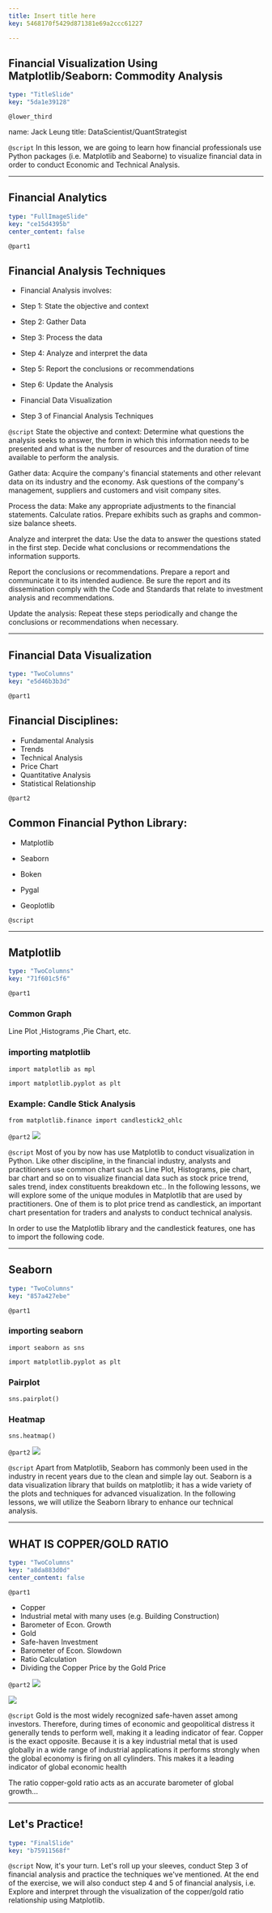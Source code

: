 ```yaml
---
title: Insert title here
key: 5468170f5429d871381e69a2ccc61227

---
```

## Financial Visualization Using Matplotlib/Seaborn: Commodity Analysis

```yaml
type: "TitleSlide"
key: "5da1e39128"
```

`@lower_third`

name: Jack Leung
title: DataScientist/QuantStrategist


`@script`
In this lesson, we are going to learn how financial professionals use Python packages (i.e. Matplotlib and Seaborne) to visualize financial data in order to conduct Economic and Technical Analysis.


---
## Financial Analytics

```yaml
type: "FullImageSlide"
key: "ce15d4395b"
center_content: false
```

`@part1`
## Financial Analysis Techniques

- Financial Analysis involves:
 - Step 1: State the objective and context

 - Step 2: Gather Data

 - Step 3: Process the data

 - Step 4: Analyze and interpret the data

 - Step 5: Report the conclusions or recommendations

 - Step 6: Update the Analysis

- Financial Data Visualization
 - Step 3 of Financial Analysis Techniques


`@script`
State the objective and context: Determine what questions the analysis seeks to answer, the form in which this information needs to be presented and what is the number of resources and the duration of time available to perform the analysis.

Gather data: Acquire the company's financial statements and other relevant data on its industry and the economy. Ask questions of the company's management, suppliers and customers and visit company sites.

Process the data: Make any appropriate adjustments to the financial statements. Calculate ratios. Prepare exhibits such as graphs and common-size balance sheets.

Analyze and interpret the data: Use the data to 
answer the questions stated in the first step. Decide what conclusions or recommendations the information supports.

Report the conclusions or recommendations. Prepare a report and communicate it to its intended audience. Be sure the report and its dissemination comply with the Code and Standards that relate to investment analysis and recommendations.

Update the analysis: Repeat these steps periodically and change the conclusions or recommendations when necessary.


---
## Financial Data Visualization

```yaml
type: "TwoColumns"
key: "e5d46b3b3d"
```

`@part1`
## Financial Disciplines:

- Fundamental Analysis
 - Trends 
- Technical Analysis
 - Price Chart
- Quantitative Analysis
 - Statistical Relationship


`@part2`
## Common Financial Python Library:
- Matplotlib
- Seaborn

- Boken

- Pygal

- Geoplotlib


`@script`



---
## Matplotlib

```yaml
type: "TwoColumns"
key: "71f601c5f6"
```

`@part1`
### Common Graph 
Line Plot
,Histograms
,Pie Chart, etc.

### importing matplotlib
`import matplotlib as mpl`

`import matplotlib.pyplot as plt`

### Example: Candle Stick Analysis
`from matplotlib.finance import candlestick2_ohlc`


`@part2`
![](https://matplotlib.org/mpl_examples/pylab_examples/finance_demo.hires.png)


`@script`
Most of you by now has use Matplotlib to conduct visualization in Python. Like other discipline, in the financial industry, analysts and practitioners use common chart such as Line Plot, Histograms, pie chart, bar chart and so on to visualize financial data such as stock price trend, sales trend, index constituents breakdown etc.. In the following lessons, we will explore some of the unique modules in Matplotlib that are used by practitioners. One of them is to plot price trend as candlestick, an important chart presentation for traders and analysts to conduct technical analysis. 

In order to use the Matplotlib library and the candlestick features, one has to import the following code.


---
## Seaborn

```yaml
type: "TwoColumns"
key: "857a427ebe"
```

`@part1`
### importing seaborn
`import seaborn as sns`

`import matplotlib.pyplot as plt`

### Pairplot
`sns.pairplot()`


### Heatmap
`sns.heatmap()`


`@part2`
![](https://seaborn.pydata.org/_images/seaborn-pairplot-6.png)


`@script`
Apart from Matplotlib, Seaborn has commonly been used in the industry in recent years due to the clean and simple lay out.
Seaborn is a data visualization library that builds on matplotlib; it has a wide variety of the plots and techniques for advanced visualization. In the following lessons, we will utilize the Seaborn library to enhance our technical analysis.


---
## WHAT IS COPPER/GOLD RATIO

```yaml
type: "TwoColumns"
key: "a8da883d0d"
center_content: false
```

`@part1`
- Copper
 - Industrial metal with many uses (e.g. Building Construction)
 - Barometer of Econ. Growth
- Gold
 - Safe-haven Investment
 - Barometer of Econ. Slowdown 
- Ratio Calculation
 - Dividing the Copper Price by the Gold Price


`@part2`
![](https://a57.foxnews.com/static.foxnews.com/foxnews.com/content/uploads/2018/09/918/516/ea8469a3-goldbars.jpg?ve=1&tl=1)

![](https://fortmyers.floridaweekly.com/wp-content/uploads/images/2018-01-03/25p1.jpg)


`@script`
Gold is the most widely recognized safe-haven asset among investors. Therefore, during times of economic and geopolitical distress it generally tends to perform well, making it a leading indicator of fear. 
Copper is the exact opposite. Because it is a key industrial metal that is used globally in a wide range of industrial applications it performs strongly when the global economy is firing on all cylinders. This makes it a leading indicator of global economic health 

The ratio copper-gold ratio acts as an accurate barometer of global growth...


---
## Let's Practice!

```yaml
type: "FinalSlide"
key: "b75911568f"
```

`@script`
Now, it's your turn. Let's roll up your sleeves, conduct Step 3 of financial analysis and practice the techniques we've mentioned. At the end of the exercise, we will also conduct step 4 and 5 of financial analysis, i.e. Explore and interpret through the visualization of the copper/gold ratio relationship using Matplotlib.

